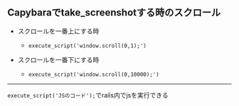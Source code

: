 ## Capybaraでtake_screenshotする時のスクロール
- スクロールを一番上にする時
  - `execute_script('window.scroll(0,1);') `

- スクロールを一番下にする時
  - `execute_script('window.scroll(0,10000);') `

---

`execute_script('JSのコード');`でrails内でjsを実行できる

